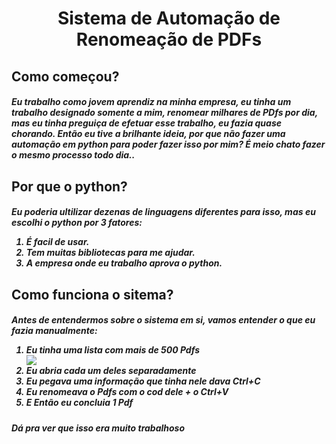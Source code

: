 <h1 align='center'>Sistema de Automação de Renomeação de PDFs

<h2>Como começou?
 <h5>Eu trabalho como jovem aprendiz na minha empresa, eu tinha um trabalho designado somente a mim, renomear milhares de PDfs por dia, mas eu tinha preguiça de efetuar esse trabalho, eu fazia quase chorando. Então eu tive a brilhante ideia, por que não fazer uma automação em python para poder fazer isso por mim? É meio chato fazer o mesmo processo todo dia..
<h2>Por que o python?
  <h5>Eu poderia ultilizar dezenas de linguagens diferentes para isso, mas eu escolhi o python por 3 fatores:
   <ol>
     <li>É facil de usar.</li> 
     <li>Tem muitas bibliotecas para me ajudar.</li> 
     <li>A empresa onde eu trabalho aprova o python.</li> 
   </ol>
<h2>Como funciona o sitema?
 <h5>Antes de entendermos sobre o sistema em si, vamos entender o que eu fazia manualmente:
  <ol>
   <li>Eu tinha uma lista com mais de 500 Pdfs</li>
   <img src="https://drive.google.com/file/d/1-phKsm_sxwTb7ss4t5EaAgrLovG6wl4w/view?usp=sharing"</img>
   <li>Eu abria cada um deles separadamente</li>
   <li>Eu pegava uma informação que tinha nele dava Ctrl+C</li>
   <li>Eu renomeava o Pdfs com o cod dele + o Ctrl+V</li>
   <li>E Então eu concluia 1 Pdf</li>
  </ol>
 <h5>Dá pra ver que isso era muito trabalhoso
